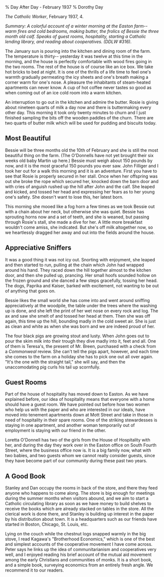 % Day After Day - February 1937
% Dorothy Day

*The Catholic Worker*, February 1937, 4.

*Summary: A colorful account of a winter morning at the Easton
farm--warm fires and cold bedrooms, making butter, the frolics of Bessie
the three month old calf. Speaks of guest rooms, hospitality, starting a
Catholic lending library, and reading about cooperatives. (DDLW \#316).*

The January sun is pouring into the kitchen and dining room of the farm.
The temperature is thirty-- yesterday it was twelve at this time in the
morning, and the house is perfectly comfortable with wood fires going in
the two rooms. The rest of the house is of course like an ice box. We
take hot bricks to bed at night. It is one of the thrills of a life time
to feel one's warmth gradually permeating the icy sheets and one's
breath making a corner warm for one's nose. A pleasure the inhabitants
of steam-heated apartments can never know. A cup of hot coffee never
tastes so good as when coming out of an ice cold room into a warm
kitchen.

An interruption to go out in the kitchen and admire the butter. Rosie is
giving about nineteen quarts of milk a day now and there is buttermaking
every other day. This morning it took only twenty minutes to churn and I
just finished sampling the bits off the wooden paddles of the churn.
There are two quarts of butter milk which will be used for pudding and
biscuits today.


Most Beautiful
--------

Bessie will be three months old the 10th of February and she is still
the most beautiful thing on the farm. (The O'Donnells have not yet
brought their six weeks old baby Martin up here.) Bessie must weigh
about 150 pounds by now, and it is the most graceful 150 pounds you ever
saw. John Filliger and I took her out for a walk this morning and it is
an adventure. First you have to see that Rosie is properly secured in
her stall. Once when her offspring was out she broke the rope which
secured her, knocked down the barn door and with cries of anguish rushed
up the hill after John and the calf. She leaped and kicked, and tossed
her head and expressing her fears as to her young one's safety. She
doesn't want to lose this, her latest born.

This morning she mooed like a fog horn a few times as we took Bessie out
with a chain about her neck, but otherwise she was quiet. Bessie has
sprouting horns now and a set of teeth, and she is weaned, but passing
through Rosie's stall, she made a dive for her. A little more breakfast
wouldn't come amiss, she indicated. But she's off milk altogether now,
so we heartlessly dragged her away and out into the fields around the
house.

Appreciative Sniffers
--------
It was a good thing it was not icy out. Snorting with enjoyment, she
leaped and then started to run, pulling at the chain which John had
wrapped around his hand. They raced down the hill together almost to the
kitchen door, and then she pulled up, prancing. Her small hoofs sounded
hollow on the frozen ground and she danced a few steps gracefully,
tossing her head. The dogs, Paprika and Kaiser, barked with excitement,
not wanting to be out of anything that goes on.

Bessie likes the small world she has come into and went around sniffing
appreciatively at the woodpile, the table under the trees where the
washing up is done, and she left the print of her wet nose on every rock
and log. The ax and saw she smelt of and tossed her head at them. Then
she was off again, this time up the hill, bounding madly in the cold
sweet air. She is just as clean and white as when she was born and we
are indeed proud of her.

The four black pigs are growing stout and lusty. When John goes out to
pour the skim milk into their trough they dive madly into it, feet and
all. One of them is Teresa's, the present of Mr. Breen, purchased with a
check from a *Commonweal* review. She can't tell the pigs apart,
however, and each time she comes to the farm on a holiday she has to
pick one out all over again. "It's the one with the straight tail," she
will say, and then the unaccomodating pig curls his tail up scornfully.

Guest Rooms
--------
Part of the house of hospitality has moved down to Easton. As we have
explained before, our idea of hospitality means that everyone with a
home should have a guest room. We have pointed out before how two women
who help us with the paper and who are interested in our ideals, have
moved into tenement apartments down at Mott Street and take in those in
need of hospitality in their spare rooms. One of the striking
stewardesses is staying in one apartment, and another woman temporarily
out of employment is staying with our friend in the other.

Loretta O'Donnell has two of the girls from the House of Hospitality
with her, and during the day they work over in the Easton office on
South Fourth Street, where the business office now is. It is a big
family now, what with two babies, and two guests whom we cannot really
consider guests, since they have become part of our community during
these past two years.


A Good Book
--------
Stanley and Dan occupy the rooms in back of the store, and there they
feed anyone who happens to come along. The store is big enough for
meetings during the summer months when visitors abound, and we aim to
start a Catholic circulating library as soon as we have money to build
shelves to receive the books which are already stacked on tables in the
store. All the clerical work is done there, and Stanley is building up
interest in the paper by his distribution about town. It is a
headquarters such as our friends have started in Boston, Chicago, St.
Louis, etc.

Lying on the couch while the chestnut logs snapped warmly in the big
stove, I read Kagawa's "Brotherhood Economics," which is one of the best
and simplest accounts of the cooperative movement I have come across.
Peter says he links up the idea of communitarianism and cooperatives
very well, and I enjoyed reading his brief account of the mutual aid
movement among the early Christians and communities of monks. It is a
short book, and a simple book, surveying economics from an entirely
fresh angle. We recommend it to our readers.
